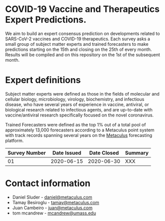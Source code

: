 # COVID-19 Vaccine and Therapeutics Expert Predictions. 

We aim to build an expert consensus prediction on developments related to SARS-CoV-2 vaccines and COVID-19 therapeutics. 
Each survey asks a small group of subject matter experts and trained forecasters to make predictions starting on the 15th and closing on the 25th of every month.
Results will be compiled and on this repository on the 1st of the subsequent month.

# Expert definitions
Subject matter experts were defined as those in the fields of molecular and cellular biology, microbiology, virology, biochemistry, and infectious disease, who have several years of experience in vaccine, antiviral, or biological research related to infectious agents, and are up-to-date with vaccine/antiviral research specifically focused on the novel coronavirus. 

Trained Forecasters were defined as the top 1% out of a total pool of approximately 13,000 forecasters according to a Metaculus point system with track records spanning several years on the [Metaculus](https://www.metaculus.com/questions/) forecasting platform.

| Survey Number | Date Issued  | Date Closed | Summary
|---|---|---|---|
|01 | 2020-06-15  | 2020-06-30  | XXX  |



# Contact information
* Daniel Sluder   - daniel@metaculus.com
* Tamay Besiroglu - tamay@metaculus.com
* Juan Cambeiro   - juan@metaculus.com
* tom mcandrew    - mcandrew@umass.edu
